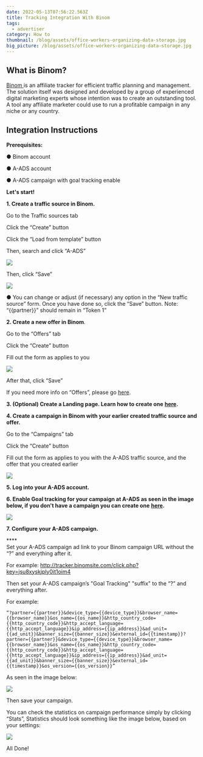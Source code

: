 ```yaml
---
date: 2022-05-13T07:56:22.563Z
title: Tracking Integration With Binom
tags:
  - advertiser
category: How to
thumbnail: /blog/assets/office-workers-organizing-data-storage.jpg
big_picture: /blog/assets/office-workers-organizing-data-storage.jpg
---
```

## What is Binom?

[Binom ](https://binom.org/)is an affiliate tracker for efficient traffic planning and management. The solution itself was designed and developed by a group of experienced digital marketing experts whose intention was to create an outstanding tool. A tool any affiliate marketer could use to run a profitable campaign in any niche or any country. 

## Integration Instructions

**Prerequisites:** 

● Binom account 

● A-ADS account 

● A-ADS campaign with goal tracking enable 

**Let's start!** 

**1. Create a traffic source in Binom.** 

Go to the Traffic sources tab 

Click the “Create” button 

Click the “Load from template” button 

Then, search and click “A-ADS” 

![](/blog/assets/picture1.png)

Then, click “Save”

![](/blog/assets/picture2.png)

● You can change or adjust (if necessary) any option in the “New traffic source” form. Once you have done so, click the “Save” button. Note: “{{partner}}” should remain in “Token 1” 

**2. Create a new offer in Binom**. 

Go to the “Offers” tab 

Click the “Create” button 

Fill out the form as applies to you 

![](/blog/assets/picture3.png)

After that, click “Save” 

If you need more info on “Offers”, please go [here](https://docs.binom.org/manage-offers.php). 

**3. (Optional) Create a Landing page. Learn how to create one** [**here**](https://docs.binom.org/manage-landers.php)**.** 

**4. Create a campaign in Binom with your earlier created traffic source and offer.** 

Go to the “Campaigns” tab 

Click the “Create” button 

Fill out the form as applies to you with the A-ADS traffic source, and the offer that you created earlier

![](/blog/assets/picture4.png)

**5. Log into your A-ADS account.** 

**6. Enable Goal tracking for your campaign at A-ADS as seen in the image below, if you don't have a  campaign you can create one** [**here**](https://a-ads.com/campaigns/new)**.** 

![](/blog/assets/picture5.png)

**7. Configure your A-ADS campaign.**

\*\*\*\*\
Set your A-ADS campaign ad link to your Binom campaign URL without the “?” and everything after it.

For example: http://tracker.binomsite.com/click.php?key=jsu8xyskjply0it1oim4

Then set your A-ADS campaign’s "Goal Tracking" "suffix" to the “?” and everything after.

For example:

```
“?partner={{partner}}&device_type={{device_type}}&browser_name={{browser_name}}&os_name={{os_name}}&http_country_code={{http_country_code}}&http_accept_language={{http_accept_language}}&ip_address={{ip_address}}&ad_unit={{ad_unit}}&banner_size={{banner_size}}&external_id={{timestamp}}?partner={{partner}}&device_type={{device_type}}&browser_name={{browser_name}}&os_name={{os_name}}&http_country_code={{http_country_code}}&http_accept_language={{http_accept_language}}&ip_address={{ip_address}}&ad_unit={{ad_unit}}&banner_size={{banner_size}}&external_id={{timestamp}}&os_version={{os_version}}”
```

As seen in the image below:

![](/blog/assets/picture6.png)

Then save your campaign.

You can check the statistics on campaign performance simply by clicking “Stats”, Statistics should look something like the image below, based on your settings: 

![](/blog/assets/picture7.png)

All Done!
